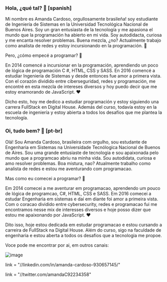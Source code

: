 
### Hola, ¿qué tal? 👋 [spanish]

<!--
**cardoso24/cardoso24** is a ✨ _special_ ✨ repository because its `README.md` (this file) appears on your GitHub profile.

Here are some ideas to get you started:

-  I’m currently working on ...
- 🌱 I’m currently learning ...
- 👯 I’m looking to collaborate on ...
- 🤔 I’m looking for help with ...
- 💬 Ask me about ...
- 📫 How to reach me: ...
- 😄 Pronouns: ...
- ⚡ Fun fact: ... 
-->
Mi nombre es Amanda Cardoso, orgullosamente brasileña!
soy estudiante de Ingeniería de Sistemas en la Universidad Tecnológica Nacional de Buenos Aires. Soy un gran entusiasta de la tecnología y me apasiona el mundo que la programación ha abierto en mi vida. Soy autodidacta, curiosa y me encanta resolver problemas. Buena mezcla, ¿no? Actualmente trabajo como analista de redes y estoy incursionando en la programación. 🔭

Pero, ¿cómo empecé a programar? :rocket:

En 2014 comencé a incursionar en la programación, aprendiendo un poco de lógica de programación C #, HTML, CSS y SASS. En 2016 comencé a estudiar Ingeniería de Sistemas y desde entonces fue amor a primera vista. Con el corazón dividido entre ciberseguridad, redes y programación, me encontré en esta mezcla de intereses diversos y hoy puedo decir que me estoy enamorando de JavaScript. :heart:

Dicho esto, hoy me dedico a estudiar programación y estoy siguiendo una carrera FullStack en Digital House. Además del curso, todavía estoy en la escuela de ingeniería y estoy abierta a todos los desafíos que me plantea la tecnología.




### Oi, tudo bem? 👋 [pt-br]

Olá! Sou Amanda Cardoso, brasileira com orgulho, sou estudante de Engenharia em Sistemas na Universidade Tecnólogica Nacional de Buenos de Aires. Sou uma grande entusiaste de tecnologia e sou apaixonada pelo mundo que a programcao abriu na minha vida. Sou autodidata, curiosa e amo resolver problemas. Boa mistura, nao?  Atualmente trabalho como analista de redes e estou me aventurando com programacao.

Mas como eu comecei a programar? :rocket:

Em 2014 comecei a me aventurar em programacao, aprendendo um pouco de lógica de programcao, C#, HTML, CSS e SASS. Em 2016 comecei a estudar Engenharia em sistemas e daí em diante foi amor a primeira vista. Com o coracao dividido entre cybersecurity, redes e programacao fui me encontramos nesse mix de interesses diversos e hoje posso dizer que estou me apaixonando por JavaScript. :heart:

Dito isso, hoje estou dedicada em estudar programacao e estou cursando a carreira de FullStack na Digital House. Além do curso, sigo na faculdade de engenharia e estou aberta a todos os desafios que a tecnologia me propoe. 


Voce pode me encontrar por ai, em outros canais:

![image](https://user-images.githubusercontent.com/56006568/119991943-64b22080-bfa0-11eb-9647-bba68fc0e2f7.png)

 link = "//linkedin.com/in/amanda-cardoso-930657145/"

 link = "//twitter.com/amandaC92234358"
